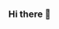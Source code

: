 ### Hi there 👋

<!--
**WegenerSteven/WegenerSteven** is a ✨ _special_ ✨ repository because its `README.md` (this file) appears on your GitHub profile.

Here are some ideas to get you started:

- 🔭 I’m currently working on my final PLP project
- 🌱 I’m currently learning Web development with Python Django framework, Javascript and node.js
- 👯 I’m looking to collaborate on Different software development projects
- 🤔 I’m looking for help with integrating different API's in softwares
- 💬 Ask me about my software development journey, different learning programs
- 📫 How to reach me on GitHub: https://github.com/WegenerSteven and on LinkedIn through:https://www.linkedin.com/in/benard-shikhule-3055192a6/
- 😄 Pronouns: He/Him
- ⚡ Fun fact: learning is a journey that never ends!!
-->
